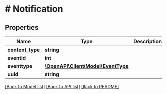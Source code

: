 # # Notification

## Properties

Name | Type | Description | Notes
------------ | ------------- | ------------- | -------------
**content_type** | **string** |  | 
**eventid** | **int** |  | [optional] 
**eventtype** | [**\OpenAPI\Client\Model\EventType**](EventType.md) |  | 
**uuid** | **string** |  | 

[[Back to Model list]](../../README.md#documentation-for-models) [[Back to API list]](../../README.md#documentation-for-api-endpoints) [[Back to README]](../../README.md)



